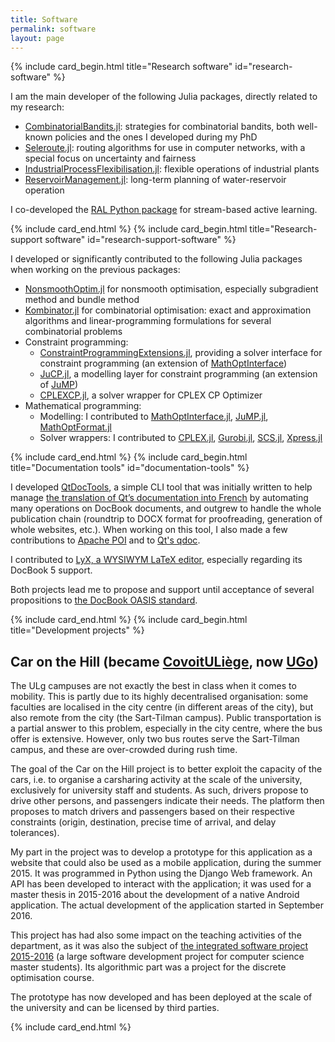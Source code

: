 ```yaml
---
title: Software
permalink: software
layout: page
---
```


{% include card_begin.html title="Research software" id="research-software" %}

I am the main developer of the following Julia packages, directly related to my research: 

* [CombinatorialBandits.jl](https://github.com/dourouc05/CombinatorialBandits.jl): strategies for combinatorial bandits, both well-known policies and the ones I developed during my PhD
* [Seleroute.jl](https://github.com/dourouc05/Seleroute.jl): routing algorithms for use in computer networks, with a special focus on uncertainty and fairness
* [IndustrialProcessFlexibilisation.jl](https://github.com/dourouc05/IndustrialProcessFlexibilisation.jl): flexible operations of industrial plants
* [ReservoirManagement.jl](https://github.com/dourouc05/ReservoirManagement.jl): long-term planning of water-reservoir operation

I co-developed the [RAL Python package](https://github.com/SAWassermann/RAL) for stream-based active learning.

{% include card_end.html %}
{% include card_begin.html title="Research-support software" id="research-support-software" %}

I developed or significantly contributed to the following Julia packages when working on the previous packages: 

* [NonsmoothOptim.jl](https://github.com/dourouc05/NonsmoothOptim.jl) for nonsmooth optimisation, especially subgradient method and bundle method
* [Kombinator.jl](https://github.com/dourouc05/Kombinator.jl) for combinatorial optimisation: exact and approximation algorithms and linear-programming formulations for several combinatorial problems
* Constraint programming: 
  * [ConstraintProgrammingExtensions.jl](https://github.com/dourouc05/ConstraintProgrammingExtensions.jl), providing a solver interface for constraint programming (an extension of [MathOptInterface](https://github.com/jump-dev/MathOptInterface.jl))
  * [JuCP.jl](https://github.com/dourouc05/JuCP.jl), a modelling layer for constraint programming (an extension of [JuMP](https://github.com/jump-dev/JuMP.jl))
  * [CPLEXCP.jl](https://github.com/dourouc05/CPLEXCP.jl), a solver wrapper for CPLEX CP Optimizer
* Mathematical programming: 
  * Modelling: I contributed to [MathOptInterface.jl](https://github.com/jump-dev/MathOptInterface.jl), [JuMP.jl](https://github.com/jump-dev/JuMP.jl), [MathOptFormat.jl](https://github.com/odow/MathOptFormat.jl)
  * Solver wrappers: I contributed to [CPLEX.jl](https://github.com/jump-dev/CPLEX.jl), [Gurobi.jl](https://github.com/jump-dev/Gurobi.jl), [SCS.jl](https://github.com/jump-dev/SCS.jl), [Xpress.jl](https://github.com/jump-dev/Xpress.jl)

{% include card_end.html %}
{% include card_begin.html title="Documentation tools" id="documentation-tools" %}

I developed [QtDocTools](https://github.com/dourouc05/QtDocTools/), a simple CLI tool that was initially written to help manage [the translation of Qt’s documentation into French](https://qt.developpez.com/doc/) by automating many operations on DocBook documents, and outgrew to handle the whole publication chain (roundtrip to DOCX format for proofreading, generation of whole websites, etc.). When working on this tool, I also made a few contributions to [Apache POI](https://github.com/apache/poi) and to [Qt's qdoc](https://www.qt.io/). 

I contributed to [LyX, a WYSIWYM LaTeX editor](https://www.lyx.org/), especially regarding its DocBook 5 support. 

Both projects lead me to propose and support until acceptance of several propositions to [the DocBook OASIS standard](https://github.com/docbook/docbook).

{% include card_end.html %}
{% include card_begin.html title="Development projects" %}

## Car on the Hill (became [CovoitULiège](https://covoituliege.ulg.ac.be/), now [UGo](https://ugo.be/))

The ULg campuses are not exactly the best in class when it comes to mobility. This is partly due to its highly decentralised organisation: some faculties are localised in the city centre (in different areas of the city), but also remote from the city (the Sart-Tilman campus). Public transportation is a partial answer to this problem, especially in the city centre, where the bus offer is extensive. However, only two bus routes serve the Sart-Tilman campus, and these are over-crowded during rush time.

The goal of the Car on the Hill project is to better exploit the capacity of the cars, i.e. to organise a carsharing activity at the scale of the university, exclusively for university staff and students. As such, drivers propose to drive other persons, and passengers indicate their needs. The platform then proposes to match drivers and passengers based on their respective constraints (origin, destination, precise time of arrival, and delay tolerances).

My part in the project was to develop a prototype for this application as a website that could also be used as a mobile application, during the summer 2015. It was programmed in Python using the Django Web framework. An API has been developed to interact with the application; it was used for a master thesis in 2015-2016 about the development of a native Android application. The actual development of the application started in September 2016.

This project has had also some impact on the teaching activities of the department, as it was also the subject of [the integrated software project 2015-2016](http://web.archive.org/web/20160811161723/http://www.montefiore.ulg.ac.be/~proj0010/) (a large software development project for computer science master students). Its algorithmic part was a project<!-- http://www.montefiore.ulg.ac.be/~tcuvelier/files/math0462-2015/P2_statement.pdf --> for the discrete optimisation course. 

The prototype has now developed and has been deployed at the scale of the university and can be licensed by third parties.

{% include card_end.html %}

